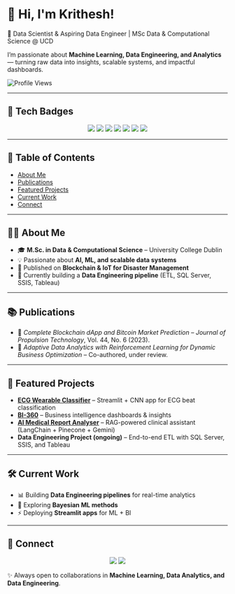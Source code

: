 # 👋 Hi, I'm Krithesh!  

🚀 Data Scientist & Aspiring Data Engineer | MSc Data & Computational Science @ UCD  

I’m passionate about **Machine Learning, Data Engineering, and Analytics** — turning raw data into insights, scalable systems, and impactful dashboards.  

![Profile Views](https://komarev.com/ghpvc/?username=krithesh19&style=flat-square&color=blue)

---

## 🔖 Tech Badges
<p align="center">
  <img src="https://img.shields.io/badge/Python-3.10+-blue?style=for-the-badge&logo=python&logoColor=white"/>
  <img src="https://img.shields.io/badge/R-Data%20Science-276DC3?style=for-the-badge&logo=r&logoColor=white"/>
  <img src="https://img.shields.io/badge/SQL-Data%20Engineering-CC2927?style=for-the-badge&logo=databricks&logoColor=white"/>
  <img src="https://img.shields.io/badge/Power%20BI-Business%20Insights-F2C811?style=for-the-badge&logo=powerbi&logoColor=black"/>
  <img src="https://img.shields.io/badge/Tableau-Visualization-E97627?style=for-the-badge&logo=tableau&logoColor=white"/>
  <img src="https://img.shields.io/badge/Streamlit-Apps-FF4B4B?style=for-the-badge&logo=streamlit&logoColor=white"/>
  <img src="https://img.shields.io/badge/AWS-Cloud-FF9900?style=for-the-badge&logo=amazonaws&logoColor=white"/>
</p>

---

## 📑 Table of Contents
- [About Me](#-about-me)  
- [Publications](#-publications)  
- [Featured Projects](#-featured-projects)  
- [Current Work](#-current-work)  
- [Connect](#-connect)  

---

## 👨‍🎓 About Me
- 🎓 **M.Sc. in Data & Computational Science** – University College Dublin  
- 💡 Passionate about **AI, ML, and scalable data systems**  
- 📜 Published on **Blockchain & IoT for Disaster Management**  
- 🌱 Currently building a **Data Engineering pipeline** (ETL, SQL Server, SSIS, Tableau)  

---

## 📚 Publications
- 📝 *Complete Blockchain dApp and Bitcoin Market Prediction* – *Journal of Propulsion Technology*, Vol. 44, No. 6 (2023).  
- 📝 *Adaptive Data Analytics with Reinforcement Learning for Dynamic Business Optimization* – Co-authored, under review.  

---

## 🚀 Featured Projects
- [**ECG Wearable Classifier**](https://github.com/krithesh19/ECG-Wearable-Classifier) – Streamlit + CNN app for ECG beat classification  
- [**BI-360**](https://github.com/krithesh19/BI-360) – Business intelligence dashboards & insights  
- [**AI Medical Report Analyser**](https://github.com/krithesh19/AI-Medical-Report-Analyser) – RAG-powered clinical assistant (LangChain + Pinecone + Gemini)  
- **Data Engineering Project (ongoing)** – End-to-end ETL with SQL Server, SSIS, and Tableau  

---

## 🛠️ Current Work
- 📊 Building **Data Engineering pipelines** for real-time analytics  
- 🧠 Exploring **Bayesian ML methods**  
- ⚡ Deploying **Streamlit apps** for ML + BI  

---

## 🤝 Connect
<p align="center">
  <a href="https://www.linkedin.com/in/krithesh-analyst/"><img src="https://img.shields.io/badge/-LinkedIn-blue?style=for-the-badge&logo=linkedin"></a>
  <a href="mailto:krithesh.analyst@gmail.com"><img src="https://img.shields.io/badge/-Email-red?style=for-the-badge&logo=gmail&logoColor=white"></a>
</p>

✨ Always open to collaborations in **Machine Learning, Data Analytics, and Data Engineering**.
